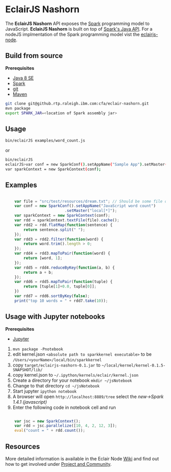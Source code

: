 EclairJS Nashorn
===================
The **EclairJS Nashorn** API exposes the [Spark](http://spark.apache.org/) programming model to JavaScript.  **EclairJS Nashorn** is built on top of [Spark's Java API](http://spark.apache.org/docs/latest/api/java/index.html). For a nodeJS implmentation of the Spark programming model vist the [eclairjs-node](https://github.com/EclairJS/eclairjs-node).

## Build from source
**Prerequisites**

 - [Java 8 SE](http://www.oracle.com/technetwork/java/javase/downloads/jdk8-downloads-2133151.html)
 - [Spark](http://spark.apache.org/downloads.html)
 - [git](http://git-scm.com/)
 - [Maven](https://maven.apache.org/)

```bash
git clone git@github.rtp.raleigh.ibm.com:cfa/eclair-nashorn.git
mvn package
export SPARK_JAR=<location of Spark assembly jar>
```

## Usage
```bash
bin/eclairJS examples/word_count.js
```

or
```bash
bin/eclairJS
eclairJS>var conf = new SparkConf().setAppName("Sample App").setMaster("local[*]");
var sparkContext = new SparkContext(conf);

```

## Examples
```javascript

    var file = "src/test/resources/dream.txt"; // Should be some file on your system
    var conf = new SparkConf().setAppName("JavaScript word count")
                          .setMaster("local[*]");
    var sparkContext = new SparkContext(conf);
    var rdd = sparkContext.textFile(file).cache();
    var rdd2 = rdd.flatMap(function(sentence) {
        return sentence.split(" ");
    });
    var rdd3 = rdd2.filter(function(word) {
        return word.trim().length > 0;
    });
    var rdd4 = rdd3.mapToPair(function(word) {
        return [word, 1];
    });
    var rdd5 = rdd4.reduceByKey(function(a, b) {
        return a + b;
    });
    var rdd6 = rdd5.mapToPair(function(tuple) {
        return [tuple[1]+0.0, tuple[0]];
    })
    var rdd7 = rdd6.sortByKey(false);
    print("top 10 words = " + rdd7.take(10));

```

## Usage with Jupyter notebooks
**Prerequisites**
- [Jupyter](http://jupyter.org/)

1. ```mvn package -Pnotebook```
2. edit kernel.json ```<absolute path to sparkkernel executable>``` to be ```/Users/<yourName>/local/bin/sparkkernel```
3. copy ```target/eclairjs-nashorn-0.1.jar``` to  ```~/local/kernel/kernel-0.1.5-SNAPSHOT/lib/```
4. copy kernel.json to ```~/.ipython/kernels/eclair/kernel.json```
5. Create a directory for your notebook ```mkdir ~/jsNotebook```
6. Change to that directory ```cd ~/jsNotebook```
7. Start jupyter ```ipython notebook```
8. A browser will open ```http://localhost:8889/tree``` select the *new->Spark 1.4.1 (javascript)*
9. Enter the following code in notebook cell and run

```javascript

    var jsc = new SparkContext();
    var rdd = jsc.parallelize([10, 4, 2, 12, 3]);
    eval("count = " + rdd.count());

```

## Resources
More detailed information is available in the Eclair Node [Wiki](https://github.com/EclairJS/eclairjs-node/wikis/home) and find out how to get involved under [Project and Community](https://github.com/EclairJS/eclairjs-node/wikis/Project-and-Community).

